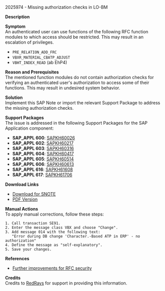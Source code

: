 2025974 - Missing authorization checks in LO-BM

**Description**

**Symptom**  
An authenticated user can use functions of the following RFC function modules to which access should be restricted. This may result in an escalation of privileges.

- `PRE_RELATION_ADD_FRC`
- `VBXR_MATERIAL_CBATP_ADJUST`
- `VBHT_INDEX_READ` (ab EhP4)

**Reason and Prerequisites**  
The mentioned function modules do not contain authorization checks for verifying an authenticated user's authorization to access some of their functions. This may result in undesired system behavior.

**Solution**  
Implement this SAP Note or import the relevant Support Package to address the missing authorization checks.

**Support Packages**  
The issue is addressed in the following Support Packages for the SAP Application component:

- **SAP_APPL 600**: [SAPKH60026](https://me.sap.com/supportpackage/SAPKH60026)
- **SAP_APPL 602**: [SAPKH60217](https://me.sap.com/supportpackage/SAPKH60217)
- **SAP_APPL 603**: [SAPKH60316](https://me.sap.com/supportpackage/SAPKH60316)
- **SAP_APPL 604**: [SAPKH60417](https://me.sap.com/supportpackage/SAPKH60417)
- **SAP_APPL 605**: [SAPKH60514](https://me.sap.com/supportpackage/SAPKH60514)
- **SAP_APPL 606**: [SAPKH60613](https://me.sap.com/supportpackage/SAPKH60613)
- **SAP_APPL 616**: [SAPKH61608](https://me.sap.com/supportpackage/SAPKH61608)
- **SAP_APPL 617**: [SAPKH61706](https://me.sap.com/supportpackage/SAPKH61706)

**Download Links**

- [Download for SNOTE](https://notesdownloads.sap.com/note/0040000012043312017)
- [PDF Version](https://userapps.support.sap.com/sap/support/sfm/notes/print/0002025974?language=en-US&token=ECA894C7521C65E7DF2ABA539A09A999)

**Manual Actions**  
To apply manual corrections, follow these steps:

```plaintext
1. Call transaction SE91.
2. Enter the message class VBX and choose "Change".
3. Add message 014 with the following text:
   "Error during DB change 'Character.-Based ATP in ERP' - no authorization"
4. Define the message as "self-explanatory".
5. Save your changes.
```

**References**

- [Further improvements for RFC security](https://me.sap.com/notes/2078596)

**Credits**  
Credits to [RedRays](https://redrays.io) for support in providing this information.